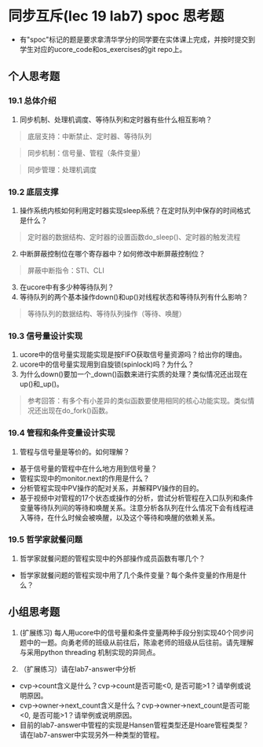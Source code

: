 # 同步互斥(lec 19 lab7) spoc 思考题


- 有"spoc"标记的题是要求拿清华学分的同学要在实体课上完成，并按时提交到学生对应的ucore_code和os_exercises的git repo上。

## 个人思考题

### 19.1 总体介绍

1. 同步机制、处理机调度、等待队列和定时器有些什么相互影响？

 > 底层支持：中断禁止、定时器、等待队列
 
 > 同步机制：信号量、管程（条件变量）

 > 同步管理：处理机调度

### 19.2 底层支撑

1. 操作系统内核如何利用定时器实现sleep系统？在定时队列中保存的时间格式是什么？

 > 定时器的数据结构、定时器的设置函数do_sleep()、定时器的触发流程

2. 中断屏蔽控制位在哪个寄存器中？如何修改中断屏蔽控制位？

 > 屏蔽中断指令：STI、CLI

3. 在ucore中有多少种等待队列？
4. 等待队列的两个基本操作down()和up()对线程状态和等待队列有什么影响？

 > 等待队列的数据结构、等待队列操作（等待、唤醒）

### 19.3 信号量设计实现

1. ucore中的信号量实现能实现是按FIFO获取信号量资源吗？给出你的理由。
2. ucore中的信号量实现用到自旋锁(spinlock)吗？为什么？
3. 为什么down()要加一个_down()函数来进行实质的处理？类似情况还出现在up()和_up()。

> 参考回答：有多个有小差异的类似函数要使用相同的核心功能实现。类似情况还出现在do_fork()函数。

### 19.4 管程和条件变量设计实现

1. 管程与信号量是等价的。如何理解？
 - 基于信号量的管程中在什么地方用到信号量？
 - 管程实现中的monitor.next的作用是什么？
 - 分析管程实现中PV操作的配对关系，并解释PV操作的目的。
 - 基于视频中对管程的17个状态或操作的分析，尝试分析管程在入口队列和条件变量等待队列间的等待和唤醒关系。注意分析各队列在什么情况下会有线程进入等待，在什么时候会被唤醒，以及这个等待和唤醒的依赖关系。

### 19.5 哲学家就餐问题

1. 哲学家就餐问题的管程实现中的外部操作成员函数有哪几个？
 - 哲学家就餐问题的管程实现中用了几个条件变量？每个条件变量的作用是什么？
 
## 小组思考题

1. (扩展练习) 每人用ucore中的信号量和条件变量两种手段分别实现40个同步问题中的一题。向勇老师的班级从前往后，陈渝老师的班级从后往前。请先理解与采用python threading 机制实现的异同点。

2. （扩展练习）请在lab7-answer中分析
  -  cvp->count含义是什么？cvp->count是否可能<0, 是否可能>1？请举例或说明原因。
  -  cvp->owner->next_count含义是什么？cvp->owner->next_count是否可能<0, 是否可能>1？请举例或说明原因。
  -  目前的lab7-answer中管程的实现是Hansen管程类型还是Hoare管程类型？请在lab7-answer中实现另外一种类型的管程。

